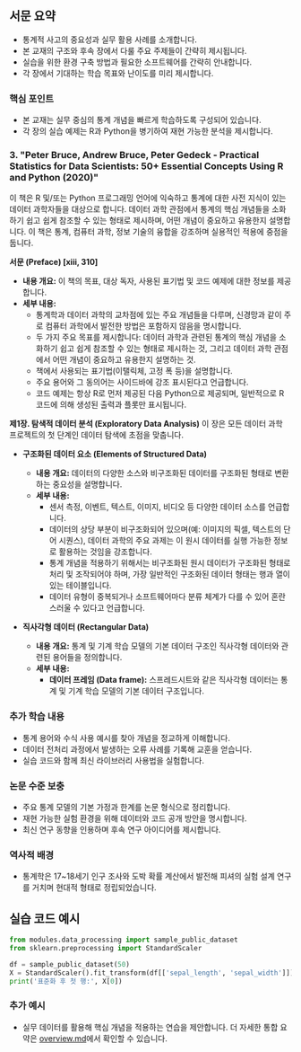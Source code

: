## 서문 요약
- 통계적 사고의 중요성과 실무 활용 사례를 소개합니다.
- 본 교재의 구조와 후속 장에서 다룰 주요 주제들이 간략히 제시됩니다.
- 실습을 위한 환경 구축 방법과 필요한 소프트웨어를 간략히 안내합니다.
- 각 장에서 기대하는 학습 목표와 난이도를 미리 제시합니다.

### 핵심 포인트
* 본 교재는 실무 중심의 통계 개념을 빠르게 학습하도록 구성되어 있습니다.
* 각 장의 실습 예제는 R과 Python을 병기하여 재현 가능한 분석을 제시합니다.

### 3. "Peter Bruce, Andrew Bruce, Peter Gedeck - Practical Statistics for Data Scientists: 50+ Essential Concepts Using R and Python (2020)"

이 책은 R 및/또는 Python 프로그래밍 언어에 익숙하고 통계에 대한 사전 지식이 있는 데이터 과학자들을 대상으로 합니다. 데이터 과학 관점에서 통계의 핵심 개념들을 소화하기 쉽고 쉽게 참조할 수 있는 형태로 제시하며, 어떤 개념이 중요하고 유용한지 설명합니다. 이 책은 통계, 컴퓨터 과학, 정보 기술의 융합을 강조하며 실용적인 적용에 중점을 둡니다.

**서문 (Preface) [xiii, 310]**

*   **내용 개요:** 이 책의 목표, 대상 독자, 사용된 표기법 및 코드 예제에 대한 정보를 제공합니다.
*   **세부 내용:**
    *   통계학과 데이터 과학의 교차점에 있는 주요 개념들을 다루며, 신경망과 같이 주로 컴퓨터 과학에서 발전한 방법은 포함하지 않음을 명시합니다.
    *   두 가지 주요 목표를 제시합니다: 데이터 과학과 관련된 통계의 핵심 개념을 소화하기 쉽고 쉽게 참조할 수 있는 형태로 제시하는 것, 그리고 데이터 과학 관점에서 어떤 개념이 중요하고 유용한지 설명하는 것.
    *   책에서 사용되는 표기법(이탤릭체, 고정 폭 등)을 설명합니다.
    *   주요 용어와 그 동의어는 사이드바에 강조 표시된다고 언급합니다.
    *   코드 예제는 항상 R로 먼저 제공된 다음 Python으로 제공되며, 일반적으로 R 코드에 의해 생성된 출력과 플롯만 표시됩니다.

**제1장. 탐색적 데이터 분석 (Exploratory Data Analysis)**
이 장은 모든 데이터 과학 프로젝트의 첫 단계인 데이터 탐색에 초점을 맞춥니다.

*   **구조화된 데이터 요소 (Elements of Structured Data)**
    *   **내용 개요:** 데이터의 다양한 소스와 비구조화된 데이터를 구조화된 형태로 변환하는 중요성을 설명합니다.
    *   **세부 내용:**
        *   센서 측정, 이벤트, 텍스트, 이미지, 비디오 등 다양한 데이터 소스를 언급합니다.
        *   데이터의 상당 부분이 비구조화되어 있으며(예: 이미지의 픽셀, 텍스트의 단어 시퀀스), 데이터 과학의 주요 과제는 이 원시 데이터를 실행 가능한 정보로 활용하는 것임을 강조합니다.
        *   통계 개념을 적용하기 위해서는 비구조화된 원시 데이터가 구조화된 형태로 처리 및 조작되어야 하며, 가장 일반적인 구조화된 데이터 형태는 행과 열이 있는 테이블입니다.
        *   데이터 유형이 중복되거나 소프트웨어마다 분류 체계가 다를 수 있어 혼란스러울 수 있다고 언급합니다.

*   **직사각형 데이터 (Rectangular Data)**
    *   **내용 개요:** 통계 및 기계 학습 모델의 기본 데이터 구조인 직사각형 데이터와 관련된 용어들을 정의합니다.
    *   **세부 내용:**
        *   **데이터 프레임 (Data frame):** 스프레드시트와 같은 직사각형 데이터는 통계 및 기계 학습 모델의 기본 데이터 구조입니다.

### 추가 학습 내용
* 통계 용어와 수식 사용 예시를 찾아 개념을 정교하게 이해합니다.
* 데이터 전처리 과정에서 발생하는 오류 사례를 기록해 교훈을 얻습니다.
* 실습 코드와 함께 최신 라이브러리 사용법을 실험합니다.

### 논문 수준 보충
* 주요 통계 모델의 기본 가정과 한계를 논문 형식으로 정리합니다.
* 재현 가능한 실험 환경을 위해 데이터와 코드 공개 방안을 명시합니다.
* 최신 연구 동향을 인용하며 후속 연구 아이디어를 제시합니다.

### 역사적 배경
* 통계학은 17~18세기 인구 조사와 도박 확률 계산에서 발전해 피셔의 실험 설계 연구를 거치며 현대적 형태로 정립되었습니다.
## 실습 코드 예시

```python
from modules.data_processing import sample_public_dataset
from sklearn.preprocessing import StandardScaler

df = sample_public_dataset(50)
X = StandardScaler().fit_transform(df[['sepal_length', 'sepal_width']])
print('표준화 후 첫 행:', X[0])
```


### 추가 예시
- 실무 데이터를 활용해 핵심 개념을 적용하는 연습을 제안합니다.
더 자세한 통합 요약은 [overview.md](../overview.md)에서 확인할 수 있습니다.
